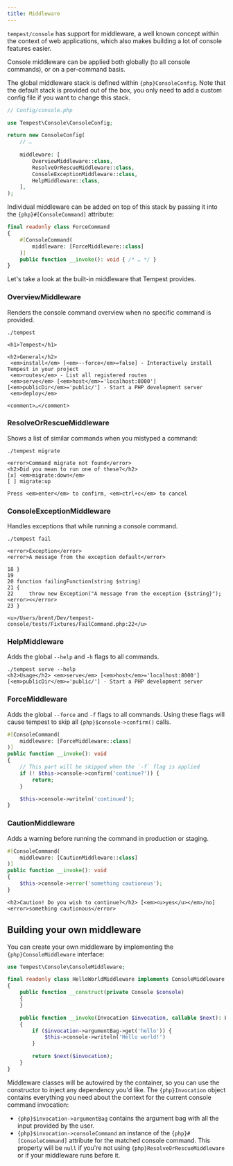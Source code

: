 ```yaml
---
title: Middleware
---
```


`tempest/console` has support for middleware, a well known concept within the context of web applications, which also makes building a lot of console features easier.

Console middleware can be applied both globally (to all console commands), or on a per-command basis.

The global middleware stack is defined within `{php}ConsoleConfig`. Note that the default stack is provided out of the box, you only need to add a custom config file if you want to change this stack.

```php
// Config/console.php

use Tempest\Console\ConsoleConfig;

return new ConsoleConfig(
    // …
    
    middleware: [
        OverviewMiddleware::class,
        ResolveOrRescueMiddleware::class,
        ConsoleExceptionMiddleware::class,
        HelpMiddleware::class,
    ],
);
```

Individual middleware can be added on top of this stack by passing it into the `{php}#[ConsoleCommand]` attribute:

```php
final readonly class ForceCommand
{
    #[ConsoleCommand(
        middleware: [ForceMiddleware::class]
    )]
    public function __invoke(): void { /* … */ }
}
```

Let's take a look at the built-in middleware that Tempest provides.

### OverviewMiddleware

Renders the console command overview when no specific command is provided.

```console
./tempest

<h1>Tempest</h1> 

<h2>General</h2> 
 <em>install</em> [<em>--force</em>=false] - Interactively install Tempest in your project
 <em>routes</em> - List all registered routes
 <em>serve</em> [<em>host</em>='localhost:8000'] [<em>publicDir</em>='public/'] - Start a PHP development server
 <em>deploy</em>

<comment>…</comment>
```

### ResolveOrRescueMiddleware

Shows a list of similar commands when you mistyped a command:

```console
./tempest migrate

<error>Command migrate not found</error> 
<h2>Did you mean to run one of these?</h2> 
[x] <em>migrate:down</em>
[ ] migrate:up

Press <em>enter</em> to confirm, <em>ctrl+c</em> to cancel
```

### ConsoleExceptionMiddleware

Handles exceptions that while running a console command.

```console
./tempest fail

<error>Exception</error> 
<error>A message from the exception default</error> 

18 }
19 
20 function failingFunction(string $string)
21 {
22     throw new Exception("A message from the exception {$string}"); <error><</error> 
23 }

<u>/Users/brent/Dev/tempest-console/tests/Fixtures/FailCommand.php:22</u>

```

### HelpMiddleware

Adds the global `--help` and `-h` flags to all commands.

```console
./tempest serve --help  
<h2>Usage</h2> <em>serve</em> [<em>host</em>='localhost:8000'] [<em>publicDir</em>='public/'] - Start a PHP development server
```

### ForceMiddleware

Adds the global `--force` and `-f` flags to all commands. Using these flags will cause tempest to skip all `{php}$console->confirm()` calls.

```php
#[ConsoleCommand(
    middleware: [ForceMiddleware::class]
)]
public function __invoke(): void
{
    // This part will be skipped when the `-f` flag is applied
    if (! $this->console->confirm('continue?')) {
        return;
    }

    $this->console->writeln('continued');
}
```

### CautionMiddleware

Adds a warning before running the command in production or staging.

```php
#[ConsoleCommand(
    middleware: [CautionMiddleware::class]
)]
public function __invoke(): void
{
    $this->console->error('something cautionous');
}
```

```console
<h2>Caution! Do you wish to continue?</h2> [<em><u>yes</u></em>/no] 
<error>something cautionous</error> 
```

## Building your own middleware

You can create your own middleware by implementing the `{php}ConsoleMiddleware` interface:

```php
use Tempest\Console\ConsoleMiddleware;

final readonly class HelloWorldMiddleware implements ConsoleMiddleware
{
    public function __construct(private Console $console)
    {
    }

    public function __invoke(Invocation $invocation, callable $next): ExitCode
    {
        if ($invocation->argumentBag->get('hello')) {
            $this->console->writeln('Hello world!')
        }

        return $next($invocation);
    }
}
```

Middleware classes will be autowired by the container, so you can use the constructor to inject any dependency you'd like. The `{php}Invocation` object contains everything you need about the context for the current console command invocation:

- `{php}$invocation->argumentBag` contains the argument bag with all the input provided by the user.
- `{php}$invocation->consoleCommand` an instance of the `{php}#[ConsoleCommand]` attribute for the matched console command. This property will be `null` if you're not using `{php}ResolveOrRescueMiddleware` or if your middleware runs before it.